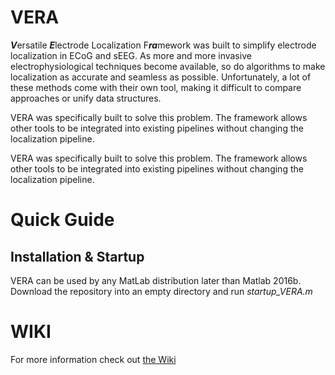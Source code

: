 # VERA
***V***ersatile ***E***lectrode Localization F***ra***mework was built to simplify electrode localization in ECoG and sEEG. As more and more invasive electrophysiological techniques become available, so do algorithms to make localization as accurate and seamless as possible. Unfortunately, a lot of these methods come with their own tool, making it difficult to compare approaches or unify data structures.

VERA was specifically built to solve this problem. The framework allows other tools to be integrated into existing pipelines without changing the localization pipeline.

VERA was specifically built to solve this problem. The framework allows other tools to be integrated into existing pipelines without changing the localization pipeline.

# Quick Guide
## Installation & Startup
VERA can be used by any MatLab distribution later than Matlab 2016b. Download the repository into an empty directory and run *startup_VERA.m*

# WIKI

For more information check out [the Wiki](https://github.com/neurotechcenter/VERA/wiki)


